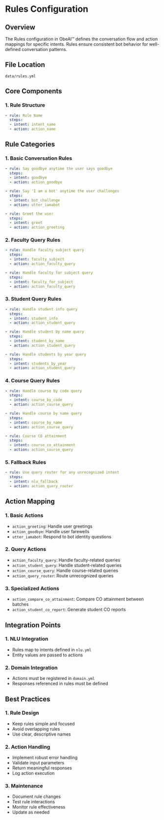 # Rules Configuration

## Overview
The Rules configuration in ObeAI™ defines the conversation flow and action mappings for specific intents. Rules ensure consistent bot behavior for well-defined conversation patterns.

## File Location
`data/rules.yml`

## Core Components

### 1. Rule Structure
```yaml
- rule: Rule Name
  steps:
  - intent: intent_name
  - action: action_name
```

## Rule Categories

### 1. Basic Conversation Rules
```yaml
- rule: Say goodbye anytime the user says goodbye
  steps:
  - intent: goodbye
  - action: action_goodbye

- rule: Say 'I am a bot' anytime the user challenges
  steps:
  - intent: bot_challenge
  - action: utter_iamabot

- rule: Greet the user
  steps:
  - intent: greet
  - action: action_greeting
```

### 2. Faculty Query Rules
```yaml
- rule: Handle faculty subject query
  steps:
  - intent: faculty_subject
  - action: action_faculty_query

- rule: Handle faculty for subject query
  steps:
  - intent: faculty_for_subject
  - action: action_faculty_query
```

### 3. Student Query Rules
```yaml
- rule: Handle student info query
  steps:
  - intent: student_info
  - action: action_student_query

- rule: Handle student by name query
  steps:
  - intent: student_by_name
  - action: action_student_query

- rule: Handle students by year query
  steps:
  - intent: students_by_year
  - action: action_student_query
```

### 4. Course Query Rules
```yaml
- rule: Handle course by code query
  steps:
  - intent: course_by_code
  - action: action_course_query

- rule: Handle course by name query
  steps:
  - intent: course_by_name
  - action: action_course_query

- rule: Course CO attainment
  steps:
  - intent: course_co_attainment
  - action: action_course_query
```

### 5. Fallback Rules
```yaml
- rule: Use query router for any unrecognized intent
  steps:
  - intent: nlu_fallback
  - action: action_query_router
```

## Action Mapping

### 1. Basic Actions
- `action_greeting`: Handle user greetings
- `action_goodbye`: Handle user farewells
- `utter_iamabot`: Respond to bot identity questions

### 2. Query Actions
- `action_faculty_query`: Handle faculty-related queries
- `action_student_query`: Handle student-related queries
- `action_course_query`: Handle course-related queries
- `action_query_router`: Route unrecognized queries

### 3. Specialized Actions
- `action_compare_co_attainment`: Compare CO attainment between batches
- `action_student_co_report`: Generate student CO reports

## Integration Points

### 1. NLU Integration
- Rules map to intents defined in `nlu.yml`
- Entity values are passed to actions

### 2. Domain Integration
- Actions must be registered in `domain.yml`
- Responses referenced in rules must be defined

## Best Practices

### 1. Rule Design
- Keep rules simple and focused
- Avoid overlapping rules
- Use clear, descriptive names

### 2. Action Handling
- Implement robust error handling
- Validate input parameters
- Return meaningful responses
- Log action execution

### 3. Maintenance
- Document rule changes
- Test rule interactions
- Monitor rule effectiveness
- Update as needed


